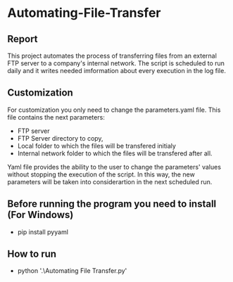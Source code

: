 # Automating-File-Transfer


## Report
This project automates the process of transferring files from an external FTP server to a company's internal network. The script is scheduled to run daily and it writes  needed imformation about every execution in the log file.

## Customization
For customization you only need to change the parameters.yaml file. This file contains the next parameters:
+ FTP server
+ FTP Server directory to copy,
+ Local folder to which the files will be transfered initialy
+ Internal network folder to which the files will be transfered after all.

Yaml file provides the ability to the user to change the parameters' values without stopping the execution of the script. In this way, the new parameters will be taken into considerartion in the next scheduled run.

## Before running the program you need to install (For Windows)
+ pip install pyyaml

## How to run
+ python '.\Automating File Transfer.py'
